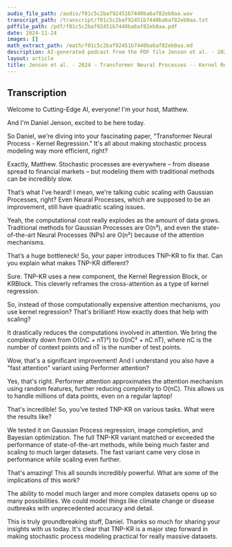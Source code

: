```yaml
---
audio_file_path: /audio/f01c5c2baf92451b7440ba6af82eb0aa.wav
transcript_path: /transcript/f01c5c2baf92451b7440ba6af82eb0aa.txt
pdffile_path: /pdf/f01c5c2baf92451b7440ba6af82eb0aa.pdf
date: 2024-11-24
images: []
math_extract_path: /math/f01c5c2baf92451b7440ba6af82eb0aa.md
description: AI-generated podcast from the PDF file Jenson et al. - 2024 - Transformer Neural Processes -- Kernel Regression_EN / f01c5c2baf92451b7440ba6af82eb0aa
layout: article
title: Jenson et al. - 2024 - Transformer Neural Processes -- Kernel Regression_EN
---
```


## Transcription
Welcome to Cutting-Edge AI, everyone! I'm your host, Matthew.

And I'm Daniel Jenson, excited to be here today.

So Daniel, we're diving into your fascinating paper, "Transformer Neural Process - Kernel Regression."  It's all about making stochastic process modeling way more efficient, right?

Exactly, Matthew. Stochastic processes are everywhere – from disease spread to financial markets – but modeling them with traditional methods can be incredibly slow.

That’s what I’ve heard!  I mean, we're talking cubic scaling with Gaussian Processes, right?  Even Neural Processes, which are supposed to be an improvement, still have quadratic scaling issues.

Yeah, the computational cost really explodes as the amount of data grows.  Traditional methods for Gaussian Processes are O(n³), and even the state-of-the-art Neural Processes (NPs) are O(n²) because of the attention mechanisms.

That’s a huge bottleneck!  So, your paper introduces TNP-KR to fix that.  Can you explain what makes TNP-KR different?

Sure.  TNP-KR uses a new component, the Kernel Regression Block, or KRBlock.  This cleverly reframes the cross-attention as a type of kernel regression.

So, instead of those computationally expensive attention mechanisms, you use kernel regression?  That's brilliant!  How exactly does that help with scaling?

It drastically reduces the computations involved in attention.  We bring the complexity down from O((nC + nT)²) to O(nC² + nC nT), where nC is the number of context points and nT is the number of test points.

Wow, that's a significant improvement!  And I understand you also have a "fast attention" variant using Performer attention?

Yes, that's right.  Performer attention approximates the attention mechanism using random features, further reducing complexity to O(nC).  This allows us to handle millions of data points, even on a regular laptop!

That's incredible! So, you’ve tested TNP-KR on various tasks. What were the results like?

We tested it on Gaussian Process regression, image completion, and Bayesian optimization.  The full TNP-KR variant matched or exceeded the performance of state-of-the-art methods, while being much faster and scaling to much larger datasets.  The fast variant came very close in performance while scaling even further.

That's amazing!  This all sounds incredibly powerful. What are some of the implications of this work?

The ability to model much larger and more complex datasets opens up so many possibilities.  We could model things like climate change or disease outbreaks with unprecedented accuracy and detail.

This is truly groundbreaking stuff, Daniel.  Thanks so much for sharing your insights with us today.  It's clear that TNP-KR is a major step forward in making stochastic process modeling practical for really massive datasets.





